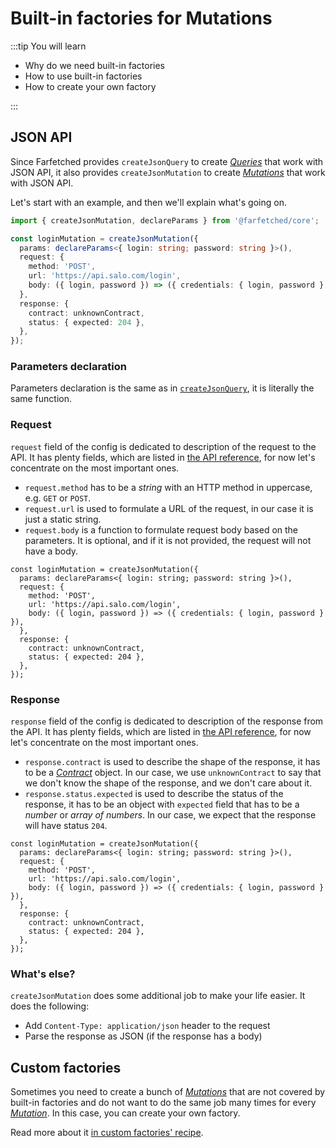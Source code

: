 # Built-in factories for Mutations

:::tip You will learn

- Why do we need built-in factories
- How to use built-in factories
- How to create your own factory

:::

## JSON API

Since Farfetched provides `createJsonQuery` to create [_Queries_](/api/primitives/query) that work with JSON API, it also provides `createJsonMutation` to create [_Mutations_](/api/primitives/mutation) that work with JSON API.

Let's start with an example, and then we'll explain what's going on.

```ts
import { createJsonMutation, declareParams } from '@farfetched/core';

const loginMutation = createJsonMutation({
  params: declareParams<{ login: string; password: string }>(),
  request: {
    method: 'POST',
    url: 'https://api.salo.com/login',
    body: ({ login, password }) => ({ credentials: { login, password } }),
  },
  response: {
    contract: unknownContract,
    status: { expected: 204 },
  },
});
```

### Parameters declaration

Parameters declaration is the same as in [`createJsonQuery`](/tutorial/built_in_query_factories#parameters-declaration), it is literally the same function.

### Request

`request` field of the config is dedicated to description of the request to the API. It has plenty fields, which are listed in [the API reference](/api/factories/create_json_mutation), for now let's concentrate on the most important ones.

- `request.method` has to be a _string_ with an HTTP method in uppercase, e.g. `GET` or `POST`.
- `request.url` is used to formulate a URL of the request, in our case it is just a static string.
- `request.body` is a function to formulate request body based on the parameters. It is optional, and if it is not provided, the request will not have a body.

```ts{3-7}
const loginMutation = createJsonMutation({
  params: declareParams<{ login: string; password: string }>(),
  request: {
    method: 'POST',
    url: 'https://api.salo.com/login',
    body: ({ login, password }) => ({ credentials: { login, password } }),
  },
  response: {
    contract: unknownContract,
    status: { expected: 204 },
  },
});
```

### Response

`response` field of the config is dedicated to description of the response from the API. It has plenty fields, which are listed in [the API reference](/api/factories/create_json_mutation), for now let's concentrate on the most important ones.

- `response.contract` is used to describe the shape of the response, it has to be a [_Contract_](/api/primitives/contract) object. In our case, we use `unknownContract` to say that we don't know the shape of the response, and we don't care about it.
- `response.status.expected` is used to describe the status of the response, it has to be an object with `expected` field that has to be a _number_ or _array of numbers_. In our case, we expect that the response will have status `204`.

```ts{8-11}
const loginMutation = createJsonMutation({
  params: declareParams<{ login: string; password: string }>(),
  request: {
    method: 'POST',
    url: 'https://api.salo.com/login',
    body: ({ login, password }) => ({ credentials: { login, password } }),
  },
  response: {
    contract: unknownContract,
    status: { expected: 204 },
  },
});
```

### What's else?

`createJsonMutation` does some additional job to make your life easier. It does the following:

- Add `Content-Type: application/json` header to the request
- Parse the response as JSON (if the response has a body)

## Custom factories

Sometimes you need to create a bunch of [_Mutations_](/api/primitives/mutation) that are not covered by built-in factories and do not want to do the same job many times for every [_Mutation_](/api/primitives/mutation). In this case, you can create your own factory.

Read more about it [in custom factories' recipe](/recipes/custom_mutation).
